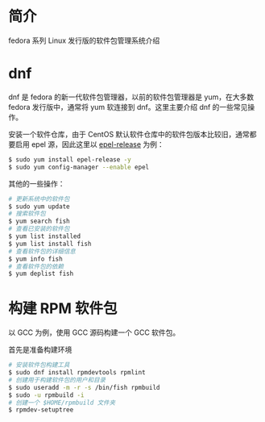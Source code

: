 # 简介

fedora 系列 Linux 发行版的软件包管理系统介绍

# dnf

dnf 是 fedora 的新一代软件包管理器，以前的软件包管理器是 yum，在大多数 fedora 发行版中，通常将 yum 软连接到 dnf。这里主要介绍 dnf 的一些常见操作。

安装一个软件仓库，由于 CentOS 默认软件仓库中的软件包版本比较旧，通常都要启用 epel 源，因此这里以 [epel-release](https://packages.fedoraproject.org/index.html) 为例：

```bash
$ sudo yum install epel-release -y
$ sudo yum config-manager --enable epel
```

其他的一些操作：

```bash
# 更新系统中的软件包
$ sudo yum update
# 搜索软件包
$ yum search fish
# 查看已安装的软件包
$ yum list installed
$ yum list install fish
# 查看软件包的详细信息
$ yum info fish
# 查看软件包的依赖
$ yum deplist fish
```

# 构建 RPM 软件包

以 GCC 为例，使用 GCC 源码构建一个 GCC 软件包。

首先是准备构建环境

```bash
# 安装软件包构建工具
$ sudo dnf install rpmdevtools rpmlint
# 创建用于构建软件包的用户和目录
$ sudo useradd -m -r -s /bin/fish rpmbuild
$ sudo -u rpmbuild -i
# 创建一个 $HOME/rpmbuild 文件夹
$ rpmdev-setuptree
```

